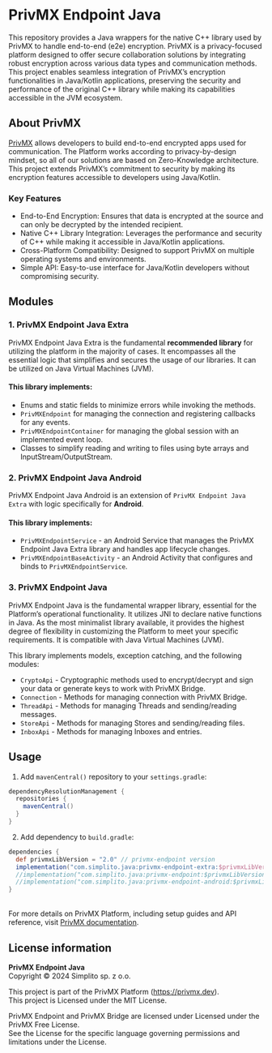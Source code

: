 # PrivMX Endpoint Java

This repository provides a Java wrappers for the native C++ library used by PrivMX to handle
end-to-end (e2e) encryption. PrivMX is a privacy-focused platform designed to offer secure
collaboration solutions by integrating robust encryption across various data types and communication
methods. This project enables seamless integration of PrivMX’s encryption functionalities in
Java/Kotlin
applications, preserving the security and performance of the original C++ library while making its
capabilities accessible in the JVM ecosystem.

## About PrivMX

[PrivMX](https://privmx.dev) allows developers to build end-to-end encrypted apps used for
communication. The Platform works according to privacy-by-design mindset, so all of our solutions
are based on Zero-Knowledge architecture. This project extends PrivMX’s commitment to security by
making its encryption features accessible to developers using Java/Kotlin.

### Key Features

- End-to-End Encryption: Ensures that data is encrypted at the source and can only be decrypted by
  the intended recipient.
- Native C++ Library Integration: Leverages the performance and security of C++ while making it
  accessible in Java/Kotlin applications.
- Cross-Platform Compatibility: Designed to support PrivMX on multiple operating systems and
  environments.
- Simple API: Easy-to-use interface for Java/Kotlin developers without compromising security.

## Modules

### 1. PrivMX Endpoint Java Extra

PrivMX Endpoint Java Extra is the fundamental **recommended library** for utilizing the platform in
the majority of cases.
It encompasses all the essential logic that simplifies and secures the usage of our libraries.
It can be utilized on Java Virtual Machines (JVM).

#### This library implements:

- Enums and static fields to minimize errors while invoking the methods.
- `PrivMXEndpoint` for managing the connection and registering callbacks for any events.
- `PrivMXEndpointContainer` for managing the global session with an implemented event loop.
- Classes to simplify reading and writing to files using byte arrays and InputStream/OutputStream.

### 2. PrivMX Endpoint Java Android

PrivMX Endpoint Java Android is an extension of `PrivMX Endpoint Java Extra` with logic specifically
for **Android**.

#### This library implements:

- `PrivMXEndpointService` - an Android Service that manages the PrivMX Endpoint Java Extra library
  and handles app lifecycle changes.
- `PrivMXEndpointBaseActivity` - an Android Activity that configures and binds to
  `PrivMXEndpointService`.

### 3. PrivMX Endpoint Java

PrivMX Endpoint Java is the fundamental wrapper library, essential for the Platform’s operational
functionality. It utilizes JNI to declare native functions in Java.
As the most minimalist library available, it provides the highest degree of flexibility in
customizing the Platform to meet your specific requirements.
It is compatible with Java Virtual Machines (JVM).

This library implements models, exception catching, and the following modules:

- `CryptoApi` - Cryptographic methods used to encrypt/decrypt and sign your data or generate keys to
  work with PrivMX Bridge.
- `Connection` - Methods for managing connection with PrivMX Bridge.
- `ThreadApi` - Methods for managing Threads and sending/reading messages.
- `StoreApi` - Methods for managing Stores and sending/reading files.
- `InboxApi` - Methods for managing Inboxes and entries.

## Usage

1. Add `mavenCentral()` repository to your `settings.gradle`:

```groovy
dependencyResolutionManagement {
  repositories {
    mavenCentral()
  }
}
```

2. Add dependency to `build.gradle`:

```groovy
dependencies {
  def privmxLibVersion = "2.0" // privmx-endpoint version
  implementation("com.simplito.java:privmx-endpoint-extra:$privmxLibVersion")
  //implementation("com.simplito.java:privmx-endpoint:$privmxLibVersion")  //for base Java library 
  //implementation("com.simplito.java:privmx-endpoint-android:$privmxLibVersion") //for Android Java library 
}
```

\
For more details on PrivMX Platform, including setup guides and API reference,
visit [PrivMX documentation](https://docs.privmx.dev).

## License information

**PrivMX Endpoint Java**\
Copyright © 2024 Simplito sp. z o.o.

This project is part of the PrivMX Platform (https://privmx.dev). \
This project is Licensed under the MIT License.

PrivMX Endpoint and PrivMX Bridge are licensed under Licensed under the PrivMX Free License.\
See the License for the specific language governing permissions and limitations under the License.
